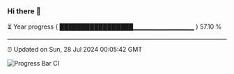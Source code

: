 ### Hi there 👋

⏳ Year progress { █████████████████▁▁▁▁▁▁▁▁▁▁▁▁▁ } 57.10 %

---

⏰ Updated on Sun, 28 Jul 2024 00:05:42 GMT

![Progress Bar CI](https://github.com/liununu/liununu/workflows/Progress%20Bar%20CI/badge.svg)

